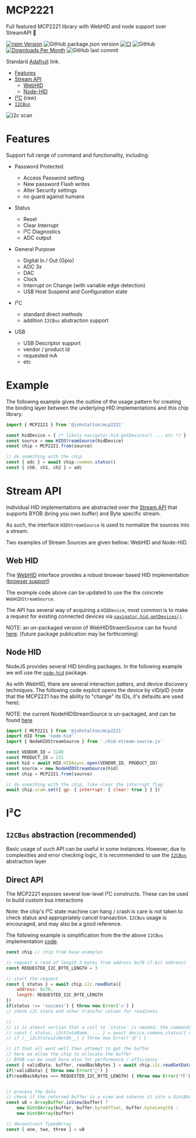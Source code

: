 # MCP2221
Full featured MCP2221 library with WebHID and node support over StreamAPI 🥳

[![npm Version](http://img.shields.io/npm/v/@johntalton/mcp2221.svg)](https://www.npmjs.com/package/@johntalton/mcp2221)
![GitHub package.json version](https://img.shields.io/github/package-json/v/johntalton/mcp2221)
[![CI](https://github.com/johntalton/mcp2221/actions/workflows/CI.yml/badge.svg)](https://github.com/johntalton/mcp2221/actions/workflows/CI.yml)
![GitHub](https://img.shields.io/github/license/johntalton/mcp2221)
[![Downloads Per Month](http://img.shields.io/npm/dm/@johntalton/mcp2221.svg)](https://www.npmjs.com/package/@johntalton/mcp2221)
![GitHub last commit](https://img.shields.io/github/last-commit/johntalton/mcp2221)

Standard [Adafruit](https://www.adafruit.com/product/4471) link.

- [Features](#features)
- [Stream API](#stream-api)
  - [WebHID](#web-hid)
  - [Node-HID](#node-hid)
- [I²C](#direct-api) (raw)
- [`I2CBus`](#i2cbus-abstraction-recommended)

![i2c scan](./example/mcp2221-scan.png)

# Features

Support full range of command and functionality, including:

- Password Protected
    - Access Password setting
    - New password Flash writes
    - Alter Security settings
    - no guard against humans

- Status
    - Reset
    - Clear Interrupt
    - I²C Diagnostics
    - ADC output

- General Purpose
    - Digital In / Out (Gpio)
    - ADC 3x
    - DAC
    - Clock
    - Interrupt on Change (with variable edge detection)
    - USB Host Suspend and Configuration state

- I²C
    - standard direct methods
    - addition `I2CBus` abstraction support

- USB
    - USB Descriptor support
    - vendor / product Id
    - requested mA
    - etc


# Example

The following example gives the outline of the usage pattern for creating the binding layer between the underlying HID implementations and this chip library.

```javascript
import { MCP2221 } from '@johntalton/mcp2221'

const hidDevice = { /* likely navigator.hid.getDevices() ... etc */ }
const source = new HIDStreamSource(hidDevice)
const chip = MCP2221.from(source)

// do something with the chip
const { adc } = await chip.common.status()
const { ch0, ch1, ch2 } = adc
```

# Stream API

Individual HID implementations are abstracted over the [Stream API](https://developer.mozilla.org/en-US/docs/Web/API/Streams_API) that supports BYOB (bring you own buffer) and Byte specific stream.

As such, the interface `HIDStreamSource` is used to normalize the sources  into a stream.

Two examples of Stream Sources are given bellow: WebHID and Node-HID.

## Web HID

The [WebHID](https://developer.mozilla.org/en-US/docs/Web/API/WebHID_API) interface provides a robust browser based HID implementation ([browser support](https://developer.mozilla.org/en-US/docs/Web/API/WebHID_API#browser_compatibility))

The example code above can be updated to use the the concrete `WebHIDStreamSource`.

The API has several way of acquiring a `HIDDevice`, most common is to make a request for existing connected devices via [`navigator.hid.getDevices()`](https://developer.mozilla.org/en-US/docs/Web/API/HID/getDevices).


NOTE: an un-packaged version of WebHIDStraemSource can be found [here](https://github.com/johntalton/webapp-device-playground/blob/main/public/util/hid-stream.js). (future package publication may be forthcoming)

## Node HID

NodeJS provides several HID binding packages.  In the following example we will use the [`node-hid`](https://github.com/node-hid/node-hid) package.

As with WebHID, there are several interaction patters, and device discovery techniques. The following code explicit opens the device by vID/pID (note that the MCP2221 has the ability to "change" its IDs, it's defaults are used here).

NOTE: the current NodeHIDStreamSource is un-packaged, and can be found [here](https://github.com/johntalton/webapp-device-playground/blob/main/service/node-hid-stream.js)


```javascript
import { MCP2221 } from '@johntalton/mcp2221'
import HID from 'node-hid'
import { NodeHIDStreamSource } from './hid-stream-source.js'

const VENDOR_ID = 1240
const PRODUCT_ID = 221
const hid = await HID.HIDAsync.open(VENDOR_ID, PRODUCT_ID)
const source = new NodeHIDStreamSource(hid)
const chip = MCP2221.from(source)

// do something with the chip, like clear the interrupt flag
await chip.sram.set({ gp: { interrupt: { clear: true } } })

```

# I²C

## `I2CBus` abstraction (recommended)

Basic usage of such API can be useful in some instances. However, due to complexities and error checking logic, it is recommended to use the [`I2CBus`](https://github.com/johntalton/i2c-bus-mcp2221) abstraction layer


## Direct API

The MCP2221 exposes several low-level I²C constructs.
These can be used to build custom bus interactions

Note: the chip's I²C state machine can hang / crash is care is not taken to check status and appropriately cancel transaction.  `I2CBus` usage is encouraged, and may also be a good reference.

The following example is simplification from the the above `I2CBus` implementation [code](https://github.com/johntalton/i2c-bus-mcp2221/blob/main/src/utils/read.ts).

```javascript
const chip // chip from base examples

// request a read of length 3 bytes from address 0x70 (7-bit address)
const REQUESTED_I2C_BYTE_LENGTH = 3

// start the request
const { status } = await chip.i2c.readData({
    address: 0x70,
    length: REQUESTED_I2C_BYTE_LENGTH
})
if(status !== 'success') { throw new Error('☠️') }
// check i2c state and other transfer values for readiness

//
// it is almost sertian that a call to `status` is needed, the commands "success" status value is not sufficiant for checking the state of the bus
// const { status, i2cStateName, ... } = await device.common.status({ opaque })
// if (__i2cStatusIsNotOk__) { throw new Error('😢') }

// if that all went well then attempt to get the buffer
// here we allow the chip to allocate the buffer
// BYOB can be used here also for performance / efficiency
const { validData, buffer, readBackBytes } = await chip.i2c.readGetData()
if(!validData) { throw new Error('🧨') }
if(readBackBytes === REQUESTED_I2C_BYTE_LENGTH) { throw new Error('👎') }


// process the data
// check if the returned buffer is a view and coheres it into a Uint8Array
const u8 = ArrayBuffer.isView(buffer) ?
    new Uint8Array(buffer, buffer.byteOffset, buffer.byteLength) :
    new Uint8Array(buffer)

// deconstruct TypedArray
const [ one, two, three ] = u8


```
